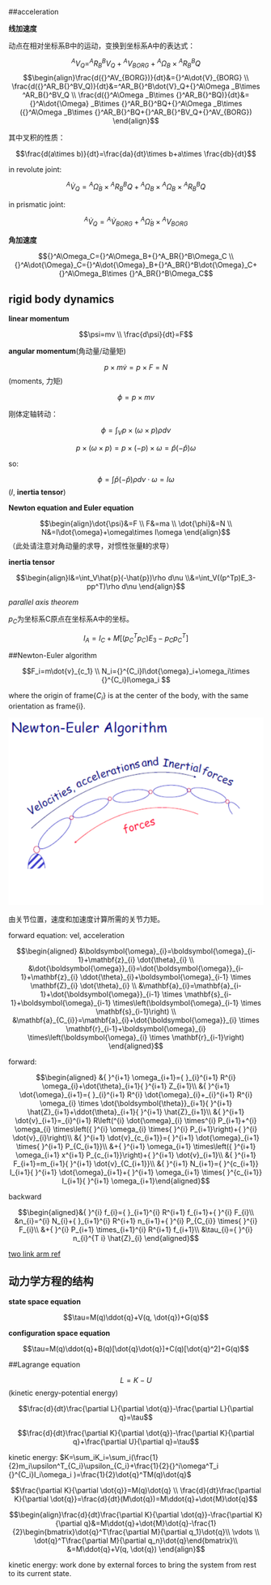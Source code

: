 ##acceleration

**线加速度**

动点在相对坐标系B中的运动，变换到坐标系A中的表达式：

$$^AV_Q=^AR_B{}^BV_Q+{}^AV_{BORG}+{}^A\Omega _B\times {}^AR_B{}^BQ$$
$$\begin{align}\frac{d({}^AV_{BORG})}{dt}&={}^A\dot{V}_{BORG} \\ \frac{d({}^AR_B{}^BV_Q)}{dt}&=^AR_B{}^B\dot{V}_Q+{}^A\Omega _B\times ^AR_B{}^BV_Q \\ \frac{d({}^A\Omega _B\times {}^AR_B{}^BQ)}{dt}&= {}^A\dot{\Omega} _B\times {}^AR_B{}^BQ+{}^A\Omega _B\times ({}^A\Omega _B\times {}^AR_B{}^BQ+{}^AR_B{}^BV_Q+{}^AV_{BORG}) \end{align}$$

其中叉积的性质：

$$\frac{d(a\times b)}{dt}=\frac{da}{dt}\times b+a\times \frac{db}{dt}$$

in revolute joint:

$$^A\dot{V}_Q={}^A\dot{\Omega} _B\times {}^AR_B{}^BQ+{}^A\Omega _B\times {}^A\Omega _B\times {}^AR_B{}^BQ$$

in prismatic joint:

$$^A\dot{V}_Q={}^A\dot{V}_{BORG}+{}^A\dot{\Omega} _B\times {}^AV_{BORG}$$

**角加速度**

$${}^A\Omega_C={}^A\Omega_B+{}^A_BR{}^B\Omega_C  \\ {}^A\dot{\Omega}_C={}^A\dot{\Omega}_B+{}^A_BR{}^B\dot{\Omega}_C+ {}^A\Omega_B\times {}^A_BR{}^B\Omega_C$$

## rigid body dynamics

**linear momentum**

$$\psi=mv \\ \frac{d\psi}{dt}=F$$

**angular momentum**(角动量/动量矩)

$$p\times m\dot{v}=p\times F=N$$(moments, 力矩)

$$\phi=p\times mv$$

刚体定轴转动：

$$\phi=\int_Vp\times(\omega\times p)\rho d\nu$$

$$p\times(\omega\times p)=p\times(-p)\times \omega=\hat{p}(-\hat{p})\omega$$

so: 

$$\phi=\int\hat{p}(-\hat{p})\rho d\nu\cdot\omega=I\omega$$ ($I$, **inertia tensor**)

**Newton equation and Euler equation**

$$\begin{align}\dot{\psi}&=F \\ F&=ma \\ \dot{\phi}&=N \\ N&=I\dot{\omega}+\omega\times I\omega \end{align}$$（此处请注意对角动量的求导，对惯性张量**I**的求导）

**inertia tensor**

$$\begin{align}I&=\int_V\hat{p}(-\hat{p})\rho d\nu \\&=\int_V((p^Tp)E_3-pp^T)\rho d\nu \end{align}$$

*parallel axis theorem*

$p_C$为坐标系C原点在坐标系A中的坐标。

$$I_A=I_C+M[(p_C^Tp_C)E_3-p_Cp_C^T]$$

##Newton-Euler algorithm

$$F_i=m\dot{v}_{c_1} \\ N_i={}^{C_i}I\dot{\omega}_i+\omega_i\times {}^{C_i}I\omega_i $$

where the origin of frame{$C_i$} is at the center of the body, with the same orientation as frame{i}.

![newton-euler algorithm](imgs/newton_euler.png)

由关节位置，速度和加速度计算所需的关节力矩。


forward equation: vel, acceleration

$$\begin{aligned}
&\boldsymbol{\omega}_{i}=\boldsymbol{\omega}_{i-1}+\mathbf{z}_{i} \dot{\theta}_{i} \\
&\dot{\boldsymbol{\omega}}_{i}=\dot{\boldsymbol{\omega}}_{i-1}+\mathbf{z}_{i} \ddot{\theta}_{i}+\boldsymbol{\omega}_{i-1} \times \mathbf{Z}_{i} \dot{\theta}_{i} \\
&\mathbf{a}_{i}=\mathbf{a}_{i-1}+\dot{\boldsymbol{\omega}}_{i-1} \times \mathbf{s}_{i-1}+\boldsymbol{\omega}_{i-1} \times\left(\boldsymbol{\omega}_{i-1} \times \mathbf{s}_{i-1}\right) \\
&\mathbf{a}_{C_{i}}=\mathbf{a}_{i}+\dot{\boldsymbol{\omega}}_{i} \times \mathbf{r}_{i-1}+\boldsymbol{\omega}_{i} \times\left(\boldsymbol{\omega}_{i} \times \mathbf{r}_{i-1}\right)
\end{aligned}$$


forward:

$$\begin{aligned}
&{ }^{i+1} \omega_{i+1}={ }_{i}^{i+1} R^{i} \omega_{i}+\dot{\theta}_{i+1}{ }^{i+1} Z_{i+1}\\
&{ }^{i+1} \dot{\omega}_{i+1}={ }_{i}^{i+1} R^{i} \dot{\omega}_{i}+_{i}^{i+1} R^{i} \omega_{i} \times \dot{\boldsymbol{\theta}}_{i+1}{ }^{i+1} \hat{Z}_{i+1}+\ddot{\theta}_{i+1}{ }^{i+1} \hat{Z}_{i+1}\\
&{ }^{i+1} \dot{v}_{i+1}=_{i}^{i+1} R\left(^{i} \dot{\omega}_{i} \times^{i} P_{i+1}+^{i} \omega_{i} \times\left({ }^{i} \omega_{i} \times{ }^{i} P_{i+1}\right)+{ }^{i} \dot{v}_{i}\right)\\
&{ }^{i+1} \dot{v}_{c_{i+1}}={ }^{i+1} \dot{\omega}_{i+1} \times{ }^{i+1} P_{C_{i+1}}\\
&+{ }^{i+1} \omega_{i+1} \times\left({ }^{i+1} \omega_{i+1} x^{i+1} P_{c_{i+1}}\right)+{ }^{i+1} \dot{v}_{i+1}\\
&{ }^{i+1} F_{i+1}=m_{i+1}{ }^{i+1} \dot{v}_{C_{i+1}}\\
&{ }^{i+1} N_{i+1}={ }^{c_{i+1}} I_{i+1}{ }^{i+1} \dot{\omega}_{i+1}+{ }^{i+1} \omega_{i+1} \times{ }^{c_{i+1}} I_{i+1}{ }^{i+1} \omega_{i+1}\end{aligned}$$


backward

$$\begin{aligned}&{ }^{i} f_{i}={ }_{i+1}^{i} R^{i+1} f_{i+1}+{ }^{i} F_{i}\\
&n_{i}=^{i} N_{i}+{ }_{i+1}^{i} R^{i+1} n_{i+1}+{ }^{i} P_{C_{i}} \times{ }^{i} F_{i}\\
&+{ }^{i} P_{i+1} \times_{i+1}^{i} R^{i+1} f_{i+1}\\
&\tau_{i}={ }^{i} n_{i}^{T i} \hat{Z}_{i}
\end{aligned}$$


[two link arm ref](https://www.guyuehome.com/19198)

## 动力学方程的结构

**state space equation**

$$\tau=M(q)\ddot{q}+V(q, \dot{q})+G(q)$$

**configuration space equation**

$$\tau=M(q)\ddot{q}+B(q)[\dot{q}\dot{q}]+C(q)[\dot{q}^2]+G(q)$$

##Lagrange equation

$$L=K-U$$(kinetic energy-potential energy)

$$\frac{d}{dt}\frac{\partial L}{\partial \dot{q}}-\frac{\partial L}{\partial q}=\tau$$

$$\frac{d}{dt}\frac{\partial K}{\partial \dot{q}}-\frac{\partial K}{\partial q}+\frac{\partial U}{\partial q}=\tau$$

kinetic energy: $K=\sum_iK_i=\sum_i(\frac{1}{2}m_i\upsilon^T_{C_i}\upsilon_{C_i}+\frac{1}{2}{}^i\omega^T_i {}^{C_i}I_i\omega_i )=\frac{1}{2}\dot{q}^TM(q)\dot{q}$

$$\frac{\partial K}{\partial \dot{q}}=M(q)\dot{q} \\ \frac{d}{dt}\frac{\partial K}{\partial \dot{q}}=\frac{d}{dt}(M\dot{q})=M\ddot{q}+\dot{M}\dot{q}$$

$$\begin{align}\frac{d}{dt}\frac{\partial K}{\partial \dot{q}}-\frac{\partial K}{\partial q}&=M\ddot{q}+\dot{M}\dot{q}-\frac{1}{2}\begin{bmatrix}\dot{q}^T\frac{\partial M}{\partial q_1}\dot{q}\\ \vdots \\ \dot{q}^T\frac{\partial M}{\partial q_n}\dot{q}\end{bmatrix}\\ &=M\ddot{q}+V(q, \dot{q}) \end{align}$$



kinetic energy: work done by external forces to bring the system from rest to its current state.









